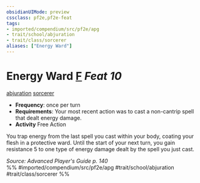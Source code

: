 ```yaml
---
obsidianUIMode: preview
cssclass: pf2e,pf2e-feat
tags:
- imported/compendium/src/pf2e/apg
- trait/school/abjuration
- trait/class/sorcerer
aliases: ["Energy Ward"]
---
```

# Energy Ward  [F](chapter-9-playing-the-game.md#Actions "Free Action") *Feat 10*  
[abjuration](abjuration.md)  [sorcerer](rules/traits/sorcerer.md)  

- **Frequency**: once per turn
- **Requirements**: Your most recent action was to cast a non-cantrip spell that dealt energy damage.
- **Activity** Free Action

You trap energy from the last spell you cast within your body, coating your flesh in a protective ward. Until the start of your next turn, you gain resistance 5 to one type of energy damage dealt by the spell you just cast.

*Source: Advanced Player's Guide p. 140*  
%% #imported/compendium/src/pf2e/apg #trait/school/abjuration #trait/class/sorcerer %%